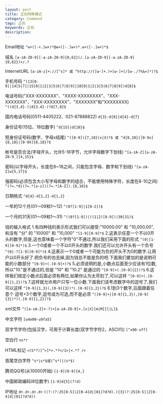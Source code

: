 ```yaml
---
layout: post
title: 正则特殊模式
category: Command
tags: 正则
keywords: 正则
description: 
---
```



Email地址
`^w+([-+.]w+)*@w+([-.]w+)*.w+([-.]w+)*$`

域名
`[a-zA-Z0-9][-a-zA-Z0-9]{0,62}(/.[a-zA-Z0-9][-a-zA-Z0-9]{0,62})+/.?`

InternetURL
`[a-zA-z]+://[^s]* 或 ^http://([w-]+.)+[w-]+(/[w-./?%&=]*)?$`

手机号码
`^(13[0-9]|14[5|7]|15[0|1|2|3|5|6|7|8|9]|18[0|1|2|3|5|6|7|8|9])d{8}$`

电话号码("XXX-XXXXXXX"、"XXXX-XXXXXXXX"、"XXX-XXXXXXX"、"XXX-XXXXXXXX"、"XXXXXXX"和"XXXXXXXX)
`^((d{3,4}-)|d{3.4}-)?d{7,8}$ `

国内电话号码(0511-4405222、021-87888822)
`d{3}-d{8}|d{4}-d{7}`

身份证号(15位、18位数字)
`^d{15}|d{18}$`

短身份证号码(数字、字母x结尾)
`^([0-9]){7,18}(x|X)?$ 或 ^d{8,18}|[0-9x]{8,18}|[0-9X]{8,18}?$`

帐号是否合法(字母开头，允许5-16字节，允许字母数字下划线)
`^[a-zA-Z][a-zA-Z0-9_]{4,15}$`

密码(以字母开头，长度在6~18之间，只能包含字母、数字和下划线)
`^[a-zA-Z]w{5,17}$`

强密码(必须包含大小写字母和数字的组合，不能使用特殊字符，长度在8-10之间)
`^(?=.*d)(?=.*[a-z])(?=.*[A-Z]).{8,10}$`

日期格式
`^d{4}-d{1,2}-d{1,2}`

一年的12个月(01～09和1～12)
`^(0?[1-9]|1[0-2])$`

一个月的31天(01～09和1～31)
`^((0?[1-9])|((1|2)[0-9])|30|31)$`

钱的输入格式
1.有四种钱的表示形式我们可以接受:"10000.00" 和 "10,000.00", 和没有 "分" 的 "10000" 和 "10,000"
`^[1-9][0-9]*$`
2.这表示任意一个不以0开头的数字,但是,这也意味着一个字符"0"不通过,所以我们采用下面的形式
`^(0|[1-9][0-9]*)$`
3.一个0或者一个不以0开头的数字.我们还可以允许开头有一个负号
`^(0|-?[1-9][0-9]*)$`
4.这表示一个0或者一个可能为负的开头不为0的数字.让用户以0开头好了.把负号的也去掉,因为钱总不能是负的吧.下面我们要加的是说明可能的小数部分
`^[0-9]+(.[0-9]+)?$`
5.必须说明的是,小数点后面至少应该有1位数,所以"10."是不通过的,但是 "10" 和 "10.2" 是通过的
`^[0-9]+(.[0-9]{2})?$`
6.这样我们规定小数点后面必须有两位,如果你认为太苛刻了,可以这样
`^[0-9]+(.[0-9]{1,2})?$`
7.这样就允许用户只写一位小数.下面我们该考虑数字中的逗号了,我们可以这样
`^[0-9]{1,3}(,[0-9]{3})*(.[0-9]{1,2})?$`
8.1到3个数字,后面跟着任意个 逗号+3个数字,逗号成为可选,而不是必须
`^([0-9]+|[0-9]{1,3}(,[0-9]{3})*)(.[0-9]{1,2})?$`

xml文件
`^([a-zA-Z]+-?)+[a-zA-Z0-9]+.[x|X][m|M][l|L]$`

中文字符
`[u4e00-u9fa5]`

双字节字符(包括汉字，可用于计算长度(双字节字符2，ASCII1))
`[^x00-xff]`

空白行
`ns*r`

HTML标记
`<(S*?)[^>]*>.*?</1>|<.*? />`

首尾空白字符
`^s*|s*$或(^s*)|(s*$)`

腾讯QQ号(从10000开始)
`[1-9][0-9]{4,}`

中国邮政编码(6位数字)
`[1-9]d{5}(?!d)`

IP地址
`d+.d+.d+.d+`
`((?:(?:25[0-5]|2[0-4]d|[01]?d?d).){3}(?:25[0-5]|2[0-4]d|[01]?d?d)) `


